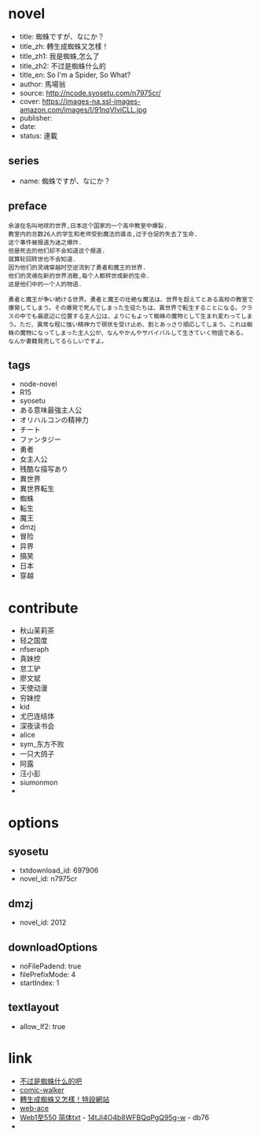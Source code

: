 # novel

- title: 蜘蛛ですが、なにか？
- title_zh: 轉生成蜘蛛又怎樣！
- title_zh1: 我是蜘蛛,怎么了
- title_zh2: 不过是蜘蛛什么的
- title_en: So I'm a Spider, So What?
- author: 馬場翁
- source: http://ncode.syosetu.com/n7975cr/
- cover: https://images-na.ssl-images-amazon.com/images/I/91nqVIviCLL.jpg
- publisher:
- date:
- status: 連載

## series

- name: 蜘蛛ですが、なにか？

## preface


```
余波在名叫地球的世界,日本这个国家的一个高中教室中爆裂.
教室内的总数26人的学生和老师受到魔法的直击,过于仓促的失去了生命.
这个事件被报道为迷之爆炸.
但是死去的他们却不会知道这个报道.
就算轮回转世也不会知道.
因为他们的灵魂穿越时空逆流到了勇者和魔王的世界.
他们的灵魂在新的世界消散,每个人都转世成新的生命.
这是他们中的一个人的物语.

勇者と魔王が争い続ける世界。勇者と魔王の壮絶な魔法は、世界を超えてとある高校の教室で爆発してしまう。その爆発で死んでしまった生徒たちは、異世界で転生することになる。クラスの中でも最底辺に位置する主人公は、よりにもよって蜘蛛の魔物として生まれ変わってしまう。ただ、異常な程に強い精神力で現状を受け止め、割とあっさり順応してしまう。これは蜘蛛の魔物になってしまった主人公が、なんやかんやサバイバルして生きていく物語である。
なんか書籍発売してるらしいですよ。
```

## tags

- node-novel
- R15
- syosetu
- ある意味最強主人公
- オリハルコンの精神力
- チート
- ファンタジー
- 勇者
- 女主人公
- 残酷な描写あり
- 異世界
- 異世界転生
- 蜘蛛
- 転生
- 魔王
- dmzj
- 冒险
- 异界
- 搞笑
- 日本
- 穿越

# contribute

- 秋山茉莉茶
- 轻之国度
- nfseraph
- 真妹控
- 怠工驴
- 廖文斌
- 天使动漫
- 穷妹控
- kid
- 尤巴连结体
- 深夜读书会
- alice
- sym_东方不败
- 一只大鸽子
- 阿露
- 汪小彭
- siumonmon
- 

# options

## syosetu

- txtdownload_id: 697906
- novel_id: n7975cr

## dmzj

- novel_id: 2012

## downloadOptions

- noFilePadend: true
- filePrefixMode: 4
- startIndex: 1

## textlayout

- allow_lf2: true

# link

- [不过是蜘蛛什么的吧](https://tieba.baidu.com/f?kw=%E4%B8%8D%E8%BF%87%E6%98%AF%E8%9C%98%E8%9B%9B%E4%BB%80%E4%B9%88%E7%9A%84&ie=utf-8 "不过是蜘蛛什么的")
- [comic-walker](https://comic-walker.com/contents/detail/KDCW_KS11000007010000_68/)
- [轉生成蜘蛛又怎樣！特設網站 ](https://promo.kadokawa.co.jp/kumo/)
- [web-ace](https://web-ace.jp/youngaceup/contents/1000013/)
- [Web1至550 简体txt](https://tieba.baidu.com/p/5918492604) - [14tJI4O4b8WFBQqPgQ95g-w](https://pan.baidu.com/s/14tJI4O4b8WFBQqPgQ95g-w) - db76
- 

